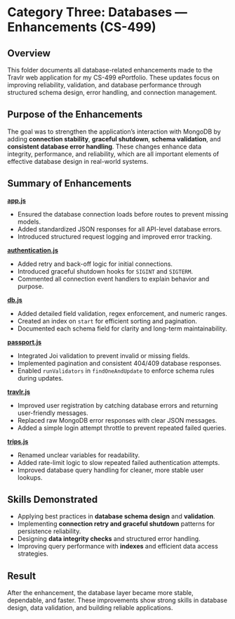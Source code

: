 # Category Three: Databases — Enhancements (CS-499) 

## Overview 
This folder documents all database-related enhancements made to the Travlr web application for my CS-499 ePortfolio. These updates focus on improving reliability, validation, and database performance through structured schema design, error handling, and connection management.

## Purpose of the Enhancements 
The goal was to strengthen the application’s interaction with MongoDB by adding **connection stability**, **graceful shutdown**, **schema validation**, and **consistent database error handling**. These changes enhance data integrity, performance, and reliability, which are all important elements of effective database design in real-world systems.

## Summary of Enhancements 

[**app.js**](./app.js) 
- Ensured the database connection loads before routes to prevent missing models.
- Added standardized JSON responses for all API-level database errors.
- Introduced structured request logging and improved error tracking.

[**authentication.js**](./authentication.js)
- Added retry and back-off logic for initial connections.
- Introduced graceful shutdown hooks for `SIGINT` and `SIGTERM`.
- Commented all connection event handlers to explain behavior and purpose.

[**db.js**](./db.js)
- Added detailed field validation, regex enforcement, and numeric ranges.
- Created an index on `start` for efficient sorting and pagination.
- Documented each schema field for clarity and long-term maintainability.

[**passport.js**](./passport.js)
- Integrated Joi validation to prevent invalid or missing fields.
- Implemented pagination and consistent 404/409 database responses.
- Enabled `runValidators` in `findOneAndUpdate` to enforce schema rules during updates.

[**travlr.js**](./travlr.js)
- Improved user registration by catching database errors and returning user-friendly messages.
- Replaced raw MongoDB error responses with clear JSON messages.
- Added a simple login attempt throttle to prevent repeated failed queries.

[**trips.js**](./trips.js)
- Renamed unclear variables for readability.
- Added rate-limit logic to slow repeated failed authentication attempts.
- Improved database query handling for cleaner, more stable user lookups.

## Skills Demonstrated 
- Applying best practices in **database schema design** and **validation**.
- Implementing **connection retry and graceful shutdown** patterns for persistence reliability.
- Designing **data integrity checks** and structured error handling.
- Improving query performance with **indexes** and efficient data access strategies.

## Result 
After the enhancement, the database layer became more stable, dependable, and faster. These improvements show strong skills in database design, data validation, and building reliable applications.
